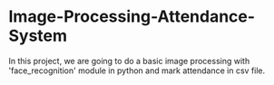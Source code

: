 # Image-Processing-Attendance-System
In this project, we are going to do a basic image processing with 'face_recognition' module in python and mark attendance in csv file.
